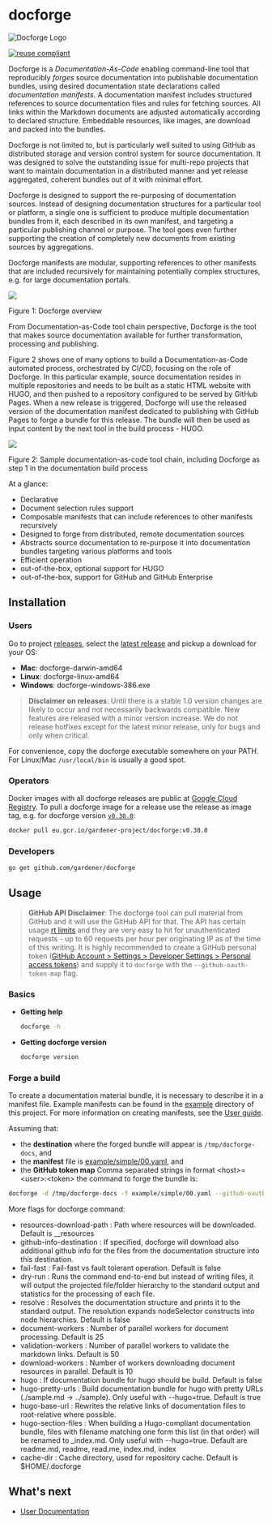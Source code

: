 # docforge

![Docforge Logo](docs/images/gardener-docforge-logo.svg)

[![reuse compliant](https://reuse.software/badge/reuse-compliant.svg)](https://reuse.software/)

Docforge is a *Documentation-As-Code* enabling command-line tool that reproducibly *forges* source documentation into publishable documentation bundles, using desired documentation state declarations called *documentation manifests*. A documentation manifest includes structured references to source documentation files and rules for fetching sources. All links within the Markdown documents are adjusted automatically according to declared structure. Embeddable resources, like images, are download and packed into the bundles.

Docforge is not limited to, but is particularly well suited to using GitHub as distributed storage and version control system for source documentation. It was designed to solve the outstanding issue for multi-repo projects that want to maintain documentation in a distributed manner and yet release aggregated, coherent bundles out of it with minimal effort. 

Docforge is designed to support the re-purposing of documentation sources. Instead of designing documentation structures for a particular tool or platform, a single one is sufficient to produce multiple documentation bundles from it, each described in its own manifest, and targeting a particular publishing channel or purpose. The tool goes even further supporting the creation of completely new documents from existing sources by aggregations.

Docforge manifests are modular, supporting references to other manifests that are included recursively for maintaining potentially complex structures, e.g. for large documentation portals.

![](./docs/images/docforge-overview.svg)
<figcaption>Figure 1: Docforge overview</figcaption>

From Documentation-as-Code tool chain perspective, Docforge is the tool that makes source documentation available for further transformation, processing and publishing. 

Figure 2 shows one of many options to build a Documentation-as-Code automated process, orchestrated by CI/CD, focusing on the role of Docforge. In this particular example, source documentation resides in multiple repositories and needs to be built as a static HTML website with HUGO, and then pushed to a repository configured to be served by GitHub Pages. When a new release is triggered, Docforge will use the released version of the documentation manifest dedicated to publishing with GitHub Pages to forge a bundle for this release. The bundle will then be used as input content by the next tool in the build process - HUGO.


![](./docs/images/docforge-step.svg)
<figcaption>Figure 2: Sample documentation-as-code tool chain, including Docforge as step 1 in the documentation build process</figcaption>

At a glance:
- Declarative
- Document selection rules support
- Composable manifests that can include references to other manifests recursively
- Designed to forge from distributed, remote documentation sources
- Abstracts source documentation to re-purpose it into documentation bundles targeting various platforms and tools
- Efficient operation
- out-of-the-box, optional support for HUGO
- out-of-the-box, support for GitHub and GitHub Enterprise

## Installation

### Users

Go to project [releases](https://github.com/gardener/docforge/releases), select the [latest release](https://github.com/gardener/docforge/releases/latest) and pickup a download for your OS:

- **Mac**: docforge-darwin-amd64
- **Linux**: docforge-linux-amd64
- **Windows**: docforge-windows-386.exe

> **Disclaimer on releases**: Until there is a stable 1.0 version changes are likely to occur and not necessarily backwards compatible. New features are released with a minor version increase. We do not release hotfixes except for the latest minor release, only for bugs and only when critical.

For convenience, copy the docforge executable somewhere on your PATH. For Linux/Mac `/usr/local/bin` is usually a good spot.

### Operators

Docker images with all docforge releases are public at [Google Cloud Registry](https://console.cloud.google.com/gcr/images/gardener-project/EU/docforge?project=gardener-project&gcrImageListsize=30). To pull a docforge image for a release use the release as image tag, e.g. for docforge version [`v0.30.0`](https://github.com/gardener/docforge/releases/tag/v0.30.0):
```sh
docker pull eu.gcr.io/gardener-project/docforge:v0.30.0
```

### Developers

``` sh
go get github.com/gardener/docforge
```

## Usage

> **GitHub API Disclaimer**: The docforge tool can pull material from GitHub and it will use the GitHub API for that. The API has certain usage [rt limits](https://docs.github.com/en/free-pro-team@latest/rest/overview/resources-in-the-rest-api#rt-limiting) and they are very easy to hit for unauthenticated requests - up to 60 requests per hour per originating IP as of the time of this writing. It is highly recommended to create a GitHub personal token ([GitHub Account > Settings > Developer Settings > Personal access tokens](https://github.com/settings/tokens)) and supply it to `docforge` with the `--github-oauth-token-map` flag.


### Basics

- **Getting help**
   ```sh
   docforge -h
   ```
- **Getting docforge version**
   ```sh
   docforge version
   ```

### Forge a build

To create a documentation material bundle, it is necessary to describe it in a manifest file. Example manifests can be found in the [example](example) directory of this project. For more information on creating manifests, see the [User guide](TODO).

Assuming that:
- the **destination** where the forged bundle will appear is `/tmp/docforge-docs`, and 
- the **manifest** file is [example/simple/00.yaml](example/simple/00.yaml), and
- the **GitHub token map** Comma separated strings in format \<host\>=\<user\>:\<token\> 
the command to forge the bundle is:
```sh
docforge -d /tmp/docforge-docs -f example/simple/00.yaml --github-oauth-token-map  github.com=<user>:<token>,...
```

More flags for docforge command:
- resources-download-path : Path where resources will be downloaded. Default is __resources
- github-info-destination : If specified, docforge will download also additional github info for the files from the documentation structure into this destination.
- fail-fast : Fail-fast vs fault tolerant operation. Default is false
- dry-run : Runs the command end-to-end but instead of writing files, it will output the projected file/folder hierarchy to the standard output and statistics for the processing of each file.
- resolve : Resolves the documentation structure and prints it to the standard output. The resolution expands nodeSelector constructs into node hierarchies. Default is false
- document-workers : Number of parallel workers for document processing. Default is 25
- validation-workers : Number of parallel workers to validate the markdown links. Default is 50
- download-workers : Number of workers downloading document resources in parallel. Default is 10
- hugo : If  documentation bundle for hugo should be build. Default is false
- hugo-pretty-urls : Build documentation bundle for hugo with pretty URLs (./sample.md -> ../sample). Only useful with --hugo=true. Default is true
- hugo-base-url : Rewrites the relative links of documentation files to root-relative where possible.
- hugo-section-files : When building a Hugo-compliant documentation bundle, files with filename matching one form this list (in that order) will be renamed to _index.md. Only useful with --hugo=true. Default are readme.md, readme, read.me, index.md, index
- cache-dir : Cache directory, used for repository cache. Default is $HOME/.docforge

 ## What's next
- [User Documentation](docs/user-index.md)
